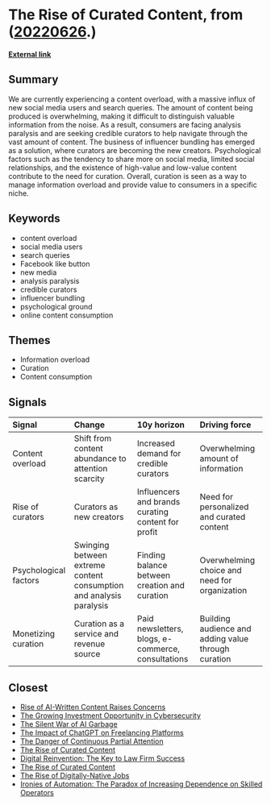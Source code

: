 # __The Rise of Curated Content__, from ([20220626](https://kghosh.substack.com/p/20220626).)

__[External link](https://gabygoldberg.medium.com/curators-are-the-new-creators-the-business-model-of-good-taste-5852727d4b54)__



## Summary

We are currently experiencing a content overload, with a massive influx of new social media users and search queries. The amount of content being produced is overwhelming, making it difficult to distinguish valuable information from the noise. As a result, consumers are facing analysis paralysis and are seeking credible curators to help navigate through the vast amount of content. The business of influencer bundling has emerged as a solution, where curators are becoming the new creators. Psychological factors such as the tendency to share more on social media, limited social relationships, and the existence of high-value and low-value content contribute to the need for curation. Overall, curation is seen as a way to manage information overload and provide value to consumers in a specific niche.

## Keywords

* content overload
* social media users
* search queries
* Facebook like button
* new media
* analysis paralysis
* credible curators
* influencer bundling
* psychological ground
* online content consumption

## Themes

* Information overload
* Curation
* Content consumption

## Signals

| Signal                | Change                                                              | 10y horizon                                        | Driving force                                       |
|:----------------------|:--------------------------------------------------------------------|:---------------------------------------------------|:----------------------------------------------------|
| Content overload      | Shift from content abundance to attention scarcity                  | Increased demand for credible curators             | Overwhelming amount of information                  |
| Rise of curators      | Curators as new creators                                            | Influencers and brands curating content for profit | Need for personalized and curated content           |
| Psychological factors | Swinging between extreme content consumption and analysis paralysis | Finding balance between creation and curation      | Overwhelming choice and need for organization       |
| Monetizing curation   | Curation as a service and revenue source                            | Paid newsletters, blogs, e-commerce, consultations | Building audience and adding value through curation |

## Closest

* [Rise of AI-Written Content Raises Concerns](dcb77b655838bfb2e77e5440c5b3a3b5)
* [The Growing Investment Opportunity in Cybersecurity](211803931bfabc324f12ad1524640ef1)
* [The Silent War of AI Garbage](3511302490614d3c929e357a98349e26)
* [The Impact of ChatGPT on Freelancing Platforms](16ae389e81ec87fdaaf271c38e3cb1e9)
* [The Danger of Continuous Partial Attention](417df5448432cb603f40dec77f469b87)
* [The Rise of Curated Content](32d1ad4478612a9035595bf948a27a1f)
* [Digital Reinvention: The Key to Law Firm Success](f9f1a04c9e44cac963fd3522f407a5e8)
* [The Rise of Curated Content](32d1ad4478612a9035595bf948a27a1f)
* [The Rise of Digitally-Native Jobs](958440479631741e825e5e27207d7a94)
* [Ironies of Automation: The Paradox of Increasing Dependence on Skilled Operators](6a67048dd9edce24a136022c6ce0c2eb)